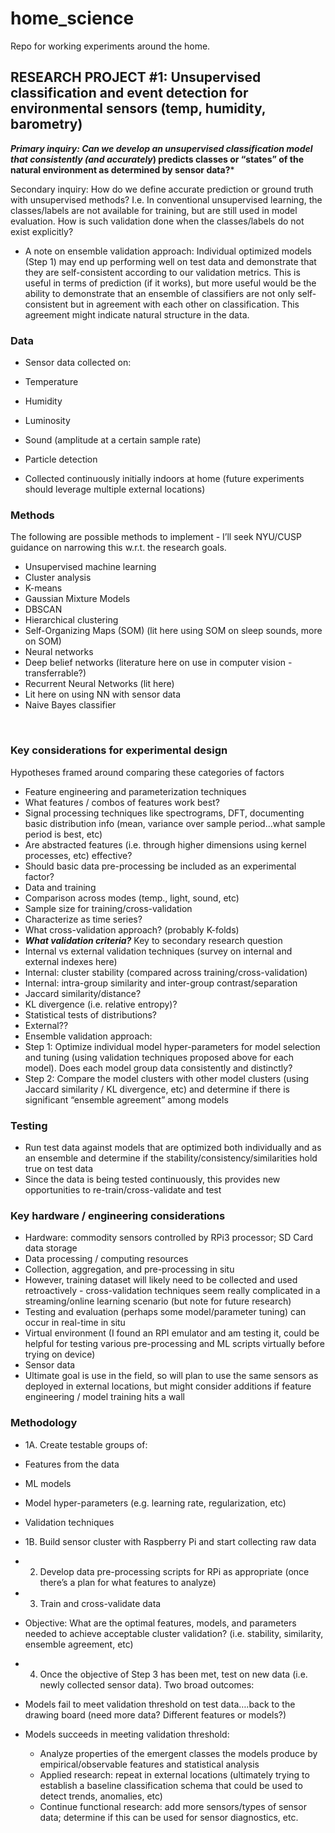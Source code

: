 # home_science
Repo for working experiments around the home.

## RESEARCH PROJECT #1: Unsupervised classification and event detection for environmental sensors (temp, humidity, barometry)

***Primary inquiry: Can we develop an unsupervised classification model that consistently (and accurately*) predicts classes or “states” of the natural environment as determined by sensor data?***

Secondary inquiry: How do we define accurate prediction or ground truth with unsupervised methods? I.e. In conventional unsupervised learning, the classes/labels are not available for training, but are still used in model evaluation. How is such validation done when the classes/labels do not exist explicitly?

* A note on ensemble validation approach: Individual optimized models (Step 1) may end up performing well on test data and demonstrate that they are self-consistent according to our validation metrics. This is useful in terms of prediction (if it works), but more useful would be the ability to demonstrate that an ensemble of classifiers are not only self-consistent but in agreement with each other on classification. This agreement might indicate natural structure in the data.

### Data
-	Sensor data collected on:
-	Temperature
-	Humidity
-	Luminosity
-	Sound (amplitude at a certain sample rate)
-	Particle detection

-	Collected continuously initially indoors at home (future experiments should leverage multiple external locations)

### Methods 
The following are possible methods to implement - I’ll seek NYU/CUSP guidance on narrowing this w.r.t. the research goals.
-	Unsupervised machine learning
-	Cluster analysis
-	K-means
-	Gaussian Mixture Models
-	DBSCAN
-	Hierarchical clustering
-	Self-Organizing Maps (SOM) (lit here using SOM on sleep sounds, more on SOM)
-	Neural networks
-	Deep belief networks (literature here on use in computer vision - transferrable?) 
-	Recurrent Neural Networks (lit here)
-	Lit here on using NN with sensor data
-	Naive Bayes classifier


 
### Key considerations for experimental design
Hypotheses framed around comparing these categories of factors

-	Feature engineering and parameterization techniques 
-	What features / combos of features work best?
-	Signal processing techniques like spectrograms, DFT, documenting basic distribution info (mean, variance over sample period...what sample period is best, etc)
-	Are abstracted features (i.e. through higher dimensions using kernel processes, etc) effective?
-	Should basic data pre-processing be included as an experimental factor?
-	Data and training
-	Comparison across modes (temp., light, sound, etc)
-	Sample size for training/cross-validation
-	Characterize as time series?
-	What cross-validation approach? (probably K-folds)
-	***What validation criteria?*** Key to secondary research question
-	Internal vs external validation techniques (survey on internal and external indexes here)
-	Internal: cluster stability (compared across training/cross-validation)
-	Internal: intra-group similarity and inter-group contrast/separation
-	Jaccard similarity/distance?
-	KL divergence (i.e. relative entropy)?
-	Statistical tests of distributions?
-	External??
-	Ensemble validation approach:
-	Step 1: Optimize individual model hyper-parameters for model selection and tuning (using validation techniques proposed above for each model). Does each model group data consistently and distinctly?
-	Step 2: Compare the model clusters with other model clusters (using Jaccard similarity / KL divergence, etc) and determine if there is significant “ensemble agreement” among models

### Testing
-	Run test data against models that are optimized both individually and as an ensemble and determine if the stability/consistency/similarities hold true on test data
-	Since the data is being tested continuously, this provides new opportunities to re-train/cross-validate and test

### Key hardware / engineering considerations
-	Hardware: commodity sensors controlled by RPi3 processor; SD Card data storage
-	Data processing / computing resources
-	Collection, aggregation, and pre-processing in situ
-	However, training dataset will likely need to be collected and used retroactively - cross-validation techniques seem really complicated in a streaming/online learning scenario (but note for future research)
-	Testing and evaluation (perhaps some model/parameter tuning) can occur in real-time in situ
-	Virtual environment (I found an RPI emulator and am testing it, could be helpful for testing various pre-processing and ML scripts virtually before trying on device)
-	Sensor data
-	Ultimate goal is use in the field, so will plan to use the same sensors as deployed in external locations, but might consider additions if feature engineering / model training hits a wall


### Methodology
-	1A. Create testable groups of:
  -	 Features from the data
  -  ML models
  -	 Model hyper-parameters (e.g. learning rate, regularization, etc)
  -	 Validation techniques

-	1B. Build sensor cluster with Raspberry Pi and start collecting raw data

-	2. Develop data pre-processing scripts for RPi as appropriate (once there’s a plan for what features to analyze)

-	3. Train and cross-validate data
  -	Objective: What are the optimal features, models, and parameters needed to achieve acceptable cluster validation? (i.e. stability, similarity, ensemble agreement, etc)

-	4. Once the objective of Step 3 has been met, test on new data (i.e. newly collected sensor data). Two broad outcomes:
  -	Models fail to meet validation threshold on test data….back to the drawing board (need more data? Different features or models?)
  -	Models succeeds in meeting validation threshold:
    -	Analyze properties of the emergent classes the models produce by empirical/observable features and statistical analysis
    -	Applied research: repeat in external locations (ultimately trying to establish a baseline classification schema that could be used to detect trends, anomalies, etc)
    -	Continue functional research: add more sensors/types of sensor data; determine if this can be used for sensor diagnostics, etc.
